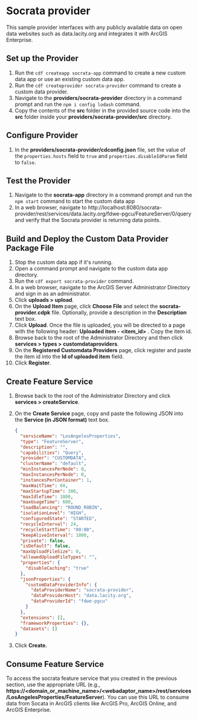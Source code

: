 # Socrata provider

This sample provider interfaces with any publicly available data on open
data websites such as data.lacity.org and integrates it with ArcGIS
Enterprise.

## Set up the Provider

1.  Run the `cdf createapp socrata-app` command to create a new custom
    data app or use an existing custom data app.
2.  Run the `cdf createprovider socrata-provider` command to create a
    custom data provider.
3.  Navigate to the **providers/socrata-provider** directory in a
    command prompt and run the `npm i config lodash` command.
4.  Copy the contents of the **src** folder in the provided source code into
    the **src** folder inside your **providers/socrata-provider/src**
    directory.

## Configure Provider

1.  In the **providers/socrata-provider/cdconfig.json** file, set the value of the
    `properties.hosts` field to `true` and
    `properties.disableIdParam` field to `false`.

## Test the Provider

1.  Navigate to the **socrata-app** directory in a command prompt and
    run the `npm start` command to start the custom data app
2.  In a web browser, navigate to
    http://localhost:8080/socrata-provider/rest/services/data.lacity.org/fdwe-pgcu/FeatureServer/0/query
    and verify that the Socrata provider is returning data points.

## Build and Deploy the Custom Data Provider Package File

1.  Stop the custom data app if it's running.
2.  Open a command prompt and navigate to the custom data app directory.
3.  Run the `cdf export socrata-provider` command.
4.  In a web browser, navigate to the ArcGIS Server Administrator
    Directory and sign in as an administrator.
5.  Click **uploads \> upload**.
6.  On the **Upload Item** page, click **Choose File** and select the
    **socrata-provider.cdpk** file. Optionally, provide a description in
    the **Description** text box.
7.  Click **Upload**. Once the file is uploaded, you will be directed to
    a page with the following header: **Uploaded item - \<item_id\>** .
    Copy the item id.
8.  Browse back to the root of the Administrator Directory and then
    click **services \> types \> customdataproviders**.
9.  On the **Registered Customdata Providers** page, click register and
    paste the item id into the **Id of uploaded item** field.
10. Click **Register**.

## Create Feature Service

1.  Browse back to the root of the Administrator Directory and click
    **services \> createService**.

2.  On the **Create Service** page, copy and paste the following JSON
    into the **Service (in JSON format)** text box.

    ```json
    {
      "serviceName": "LosAngelesProperties",
      "type": "FeatureServer",
      "description": "",
      "capabilities": "Query",
      "provider": "CUSTOMDATA",
      "clusterName": "default",
      "minInstancesPerNode": 0,
      "maxInstancesPerNode": 0,
      "instancesPerContainer": 1,
      "maxWaitTime": 60,
      "maxStartupTime": 300,
      "maxIdleTime": 1800,
      "maxUsageTime": 600,
      "loadBalancing": "ROUND_ROBIN",
      "isolationLevel": "HIGH",
      "configuredState": "STARTED",
      "recycleInterval": 24,
      "recycleStartTime": "00:00",
      "keepAliveInterval": 1800,
      "private": false,
      "isDefault": false,
      "maxUploadFileSize": 0,
      "allowedUploadFileTypes": "",
      "properties": {
        "disableCaching": "true"
      },
      "jsonProperties": {
        "customDataProviderInfo": {
          "dataProviderName": "socrata-provider",
          "dataProviderHost": "data.lacity.org",
          "dataProviderId": "fdwe-pgcu"
        }
      },
      "extensions": [],
      "frameworkProperties": {},
      "datasets": []
    }
    ```

3.  Click **Create.**

## Consume Feature Service

To access the socrata feature service that you created in the previous
section, use the appropriate URL (e.g.,
**https://\<domain_or_machine_name\>/\<webadaptor_name\>/rest/services/LosAngelesProperties/FeatureServer**).
You can use this URL to consume data from Socata in ArcGIS clients like
ArcGIS Pro, ArcGIS Online, and ArcGIS Enterprise.